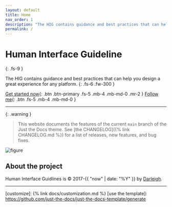 ```yaml
---
layout: default
title: Home
nav_order: 1
description: "The HIG contains guidance and best practices that can help you design a great experience for any platform."
permalink: /
---
```


# Human Interface Guideline
{: .fs-9 }

The HIG contains guidance and best practices that can help you design a great experience for any platform.
{: .fs-6 .fw-300 }

[Get started now](#getting-started){: .btn .btn-primary .fs-5 .mb-4 .mb-md-0 .mr-2 }
[Follow me][Darleigh Portfolio]{: .btn .fs-5 .mb-4 .mb-md-0 }

---

{: .warning }

> This website documents the features of the current `main` branch of the Just the Docs theme. See [the CHANGELOG]({% link CHANGELOG.md %}) for a list of releases, new features, and bug fixes.

![figure](/assets/images/features.gif)

## About the project

Human Interface Guidlines is &copy; 2017-{{ "now" | date: "%Y" }} by [Darleigh](https://darleigh.com "Darleigh portfolio").

---

[customize]: {% link docs/customization.md %}
[use the template]: https://github.com/just-the-docs/just-the-docs-template/generate

[Jekyll]: https://jekyllrb.com
[Markdown]: https://daringfireball.net/projects/markdown/
[Liquid]: https://github.com/Shopify/liquid/wiki
[Front matter]: https://jekyllrb.com/docs/front-matter/
[Jekyll configuration]: https://jekyllrb.com/docs/configuration/
[source file for this page]: https://github.com/just-the-docs/just-the-docs/blob/main/index.md
[Just the Docs Template]: https://just-the-docs.github.io/just-the-docs-template/
[Darleigh Portfolio]: https://darleigh.com
[Just the Docs repo]: https://github.com/just-the-docs/just-the-docs
[Just the Docs README]: https://github.com/just-the-docs/just-the-docs/blob/main/README.md
[GitHub Pages]: https://pages.github.com/
[Template README]: https://github.com/just-the-docs/just-the-docs-template/blob/main/README.md
[GitHub Pages / Actions workflow]: https://github.blog/changelog/2022-07-27-github-pages-custom-github-actions-workflows-beta/
[^1]: The [source file for this page][source file for this page] uses all three markup languages.
    
[^2]: [It can take up to 10 minutes for changes to your site to publish after you push the changes to GitHub](https://docs.github.com/en/pages/setting-up-a-github-pages-site-with-jekyll/creating-a-github-pages-site-with-jekyll#creating-your-site).
